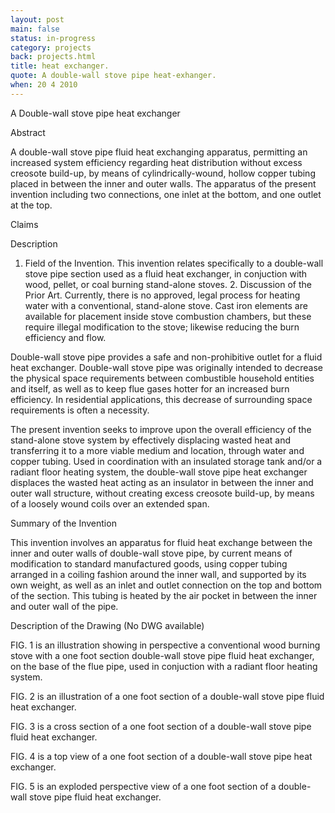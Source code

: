 ```yaml
---
layout: post
main: false
status: in-progress
category: projects
back: projects.html
title: heat exchanger.
quote: A double-wall stove pipe heat-exhanger.
when: 20 4 2010
---
```


A Double-wall stove pipe heat exchanger

Abstract

A double-wall stove pipe fluid heat exchanging apparatus, permitting an increased system efficiency regarding heat distribution without excess creosote build-up, by means of cylindrically-wound, hollow copper tubing placed in between the inner and outer walls. The apparatus of the present invention including two connections, one inlet at the bottom, and one outlet at the top.

Claims

Description

1. Field of the Invention. This invention relates specifically to a double-wall stove pipe section used as a fluid heat exchanger, in conjuction with wood, pellet, or coal burning stand-alone stoves. 2. Discussion of the Prior Art. Currently, there is no approved, legal process for heating water with a conventional, stand-alone stove. Cast iron elements are available for placement inside stove combustion chambers, but these require illegal modification to the stove; likewise reducing the burn efficiency and flow.

Double-wall stove pipe provides a safe and non-prohibitive outlet for a fluid heat exchanger. Double-wall stove pipe was originally intended to decrease the physical space requirements between combustible household entities and itself, as well as to keep flue gases hotter for an increased burn efficiency. In residential applications, this decrease of surrounding space requirements is often a necessity.

The present invention seeks to improve upon the overall efficiency of the stand-alone stove system by effectively displacing wasted heat and transferring it to a more viable medium and location, through water and copper tubing. Used in coordination with an insulated storage tank and/or a radiant floor heating system, the double-wall stove pipe heat exchanger displaces the wasted heat acting as an insulator in between the inner and outer wall structure, without creating excess creosote build-up, by means of a loosely wound coils over an extended span. 

Summary of the Invention

This invention involves an apparatus for fluid heat exchange between the inner and outer walls of double-wall stove pipe, by current means of modification to standard manufactured goods, using copper tubing arranged in a coiling fashion around the inner wall, and supported by its own weight, as well as an inlet and outlet connection on the top and bottom of the section. This tubing is heated by the air pocket in between the inner and outer wall of the pipe.

Description of the Drawing (No DWG available) 


FIG. 1 is an illustration showing in perspective a conventional wood burning stove with a one foot section double-wall stove pipe fluid heat exchanger, on the base of the flue pipe, used in conjuction with a radiant floor heating system.

FIG. 2 is an illustration of a one foot section of a double-wall stove pipe fluid heat exchanger.

FIG. 3 is a cross section of a one foot section of a double-wall stove pipe fluid heat exchanger.

FIG. 4 is a top view of a one foot section of a double-wall stove pipe heat exchanger.

FIG. 5 is an exploded perspective view of a one foot section of a double-wall stove pipe fluid heat exchanger.